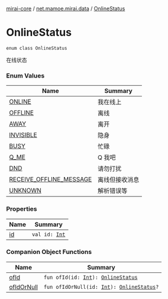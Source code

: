 [mirai-core](../../index.md) / [net.mamoe.mirai.data](../index.md) / [OnlineStatus](./index.md)

# OnlineStatus

`enum class OnlineStatus`

在线状态

### Enum Values

| Name | Summary |
|---|---|
| [ONLINE](-o-n-l-i-n-e.md) | 我在线上 |
| [OFFLINE](-o-f-f-l-i-n-e.md) | 离线 |
| [AWAY](-a-w-a-y.md) | 离开 |
| [INVISIBLE](-i-n-v-i-s-i-b-l-e.md) | 隐身 |
| [BUSY](-b-u-s-y.md) | 忙碌 |
| [Q_ME](-q_-m-e.md) | Q 我吧 |
| [DND](-d-n-d.md) | 请勿打扰 |
| [RECEIVE_OFFLINE_MESSAGE](-r-e-c-e-i-v-e_-o-f-f-l-i-n-e_-m-e-s-s-a-g-e.md) | 离线但接收消息 |
| [UNKNOWN](-u-n-k-n-o-w-n.md) | 解析错误等 |

### Properties

| Name | Summary |
|---|---|
| [id](id.md) | `val id: `[`Int`](https://kotlinlang.org/api/latest/jvm/stdlib/kotlin/-int/index.html) |

### Companion Object Functions

| Name | Summary |
|---|---|
| [ofId](of-id.md) | `fun ofId(id: `[`Int`](https://kotlinlang.org/api/latest/jvm/stdlib/kotlin/-int/index.html)`): `[`OnlineStatus`](./index.md) |
| [ofIdOrNull](of-id-or-null.md) | `fun ofIdOrNull(id: `[`Int`](https://kotlinlang.org/api/latest/jvm/stdlib/kotlin/-int/index.html)`): `[`OnlineStatus`](./index.md)`?` |
